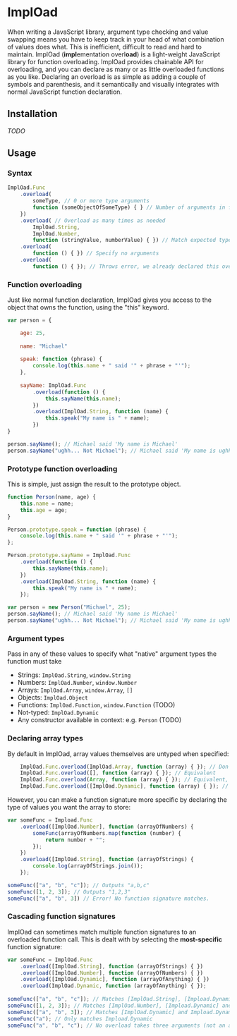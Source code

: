 # ImplOad
When writing a JavaScript library, argument type checking and value swapping means you have to keep track in your head of what combination of values does what. This is inefficient, difficult to read and hard to maintain. ImplOad (**impl**ementation overl**oad**) is a light-weight JavaScript library for function overloading. ImplOad provides chainable API for overloading, and you can declare as many or as little overloaded functions as you like. Declaring an overload is as simple as adding a couple of symbols and parenthesis, and it semantically and visually integrates with normal JavaScript function declaration.

## Installation
_TODO_

## Usage

### Syntax
```Javascript
ImplOad.Func
	.overload(
		someType, // 0 or more type arguments
		function (someObjectOfSomeType) { } // Number of arguments in function signature should match number of typeArguments above
	})
	.overload( // Overload as many times as needed
		ImplOad.String,
		ImplOad.Number,
		function (stringValue, numberValue) { }) // Match expected types to functions
	.overload(
		function () { }) // Specify no arguments
	.overload(
		function () { }); // Throws error, we already declared this overload!
```

### Function overloading
Just like normal function declaration, ImplOad gives you access to the object that owns the function, using the "this" keyword.
```Javascript
var person = {

	age: 25,
	
	name: "Michael"
	
	speak: function (phrase) {
		console.log(this.name + " said '" + phrase + "'");
	},
	
	sayName: ImplOad.Func
		.overload(function () {
			this.sayName(this.name);
		})
		.overload(ImplOad.String, function (name) {
			this.speak("My name is " + name);
		})
}

person.sayName(); // Michael said 'My name is Michael'
person.sayName("ughh... Not Michael"); // Michael said 'My name is ughh... Not Michael'
```

### Prototype function overloading
This is simple, just assign the result to the prototype object.
```Javascript
function Person(name, age) {
	this.name = name;
	this.age = age;
}

Person.prototype.speak = function (phrase) {
	console.log(this.name + " said '" + phrase + "'");
};

Person.prototype.sayName = ImplOad.Func
	.overload(function () {
		this.sayName(this.name);
	})
	.overload(ImplOad.String, function (name) {
		this.speak("My name is " + name);
	});

var person = new Person("Michael", 25);
person.sayName(); // Michael said 'My name is Michael'
person.sayName("ughh... Not Michael"); // Michael said 'My name is ughh... Not Michael'
```

### Argument types
Pass in any of these values to specify what "native" argument types the function must take
- Strings: `ImplOad.String`, `window.String`
- Numbers: `ImplOad.Number`, `window.Number`
- Arrays: `ImplOad.Array`, `window.Array`,  `[]`
- Objects: `ImplOad.Object`
- Functions: `ImplOad.Function`, `window.Function` (TODO)
- Not-typed: `ImplOad.Dynamic`
- Any constructor available in context: e.g. `Person` (TODO)

### Declaring array types
By default in ImplOad, array values themselves are untyped when specified:
```Javascript
	ImplOad.Func.overload(ImplOad.Array, function (array) { }); // Don't worry about the value types inside the array
	ImplOad.Func.overload([], function (array) { }); // Equivalent
	ImplOad.Func.overload(Array, function (array) { }); // Equivalent, reference check against window.Array object
	ImplOad.Func.overload([ImplOad.Dynamic], function (array) { }); // Also equivalent
```
However, you can make a function signature more specific by declaring the type of values you want the array to store:
```Javascript
var someFunc = Impload.Func
	.overload([ImplOad.Number], function (arrayOfNumbers) {
		someFunc(arrayOfNumbers.map(function (number) { 
			return number + "";
		});
	})
	.overload([ImplOad.String], function (arrayOfStrings) {
		console.log(arrayOfStrings.join());
	});

someFunc(["a", "b", "c"]); // Outputs "a,b,c"
someFunc([1, 2, 3]); // Outputs "1,2,3"
someFunc(["a", "b", 3]) // Error! No function signature matches.
```

### Cascading function signatures
ImplOad can sometimes match multiple function signatures to an overloaded function call. This is dealt with by selecting the **most-specific** function signature:
```javascript
var someFunc = ImplOad.Func
	.overload([ImplOad.String], function (arrayOfStrings) {	})
	.overload([ImplOad.Number], function (arrayOfNumbers) {	})
	.overload([ImplOad.Dynamic], function (arrayOfAnything) { })
	.overload(ImplOad.Dynamic, function (arrayOfAnything) { });
	
someFunc(["a", "b", "c"]); // Matches [ImplOad.String], [Impload.Dynamic] and Impload.Dynamic - [ImplOad.String] is called
someFunc([1, 2, 3]); // Matches [ImplOad.Number], [Impload.Dynamic] and Impload.Dynamic - [ImplOad.Number] is called
someFunc(["a", "b", 3]); // Matches [ImplOad.Dynamic] and Impload.Dynamic - [Impload.Dynamic] is called
someFunc("a"); // Only matches Impload.Dynamic
someFunc("a", "b", "c"); // No overload takes three arguments (not an array!) - matches nothing. Error!
```
